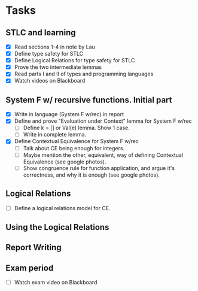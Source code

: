 # Tasks

## STLC and learning
- [x] Read sections 1-4 in note by Lau
- [x] Define type safety for STLC
- [x] Define Logical Relations for type safety for STLC
- [x] Prove the two intermediate lemmas
- [x] Read parts I and II of types and programming languages
- [x] Watch videos on Blackboard

## System F w/ recursive functions. Initial part
- [x] Write in language (System F w/rec) in report
- [x] Define and prove "Evaluation under Context" lemma for System F w/rec
  - [ ] Define k = [] or Val(e) lemma. Show 1 case.
  - [ ] Write in complete lemma.
- [x] Define Contextual Equivalence for System F w/rec
  - [ ] Talk about CE being enough for integers.
  - [ ] Maybe mention the other, equivalent, way of defining Contextual Equivalence (see google photos).
  - [ ] Show congruence rule for function application, and argue it's correctness, and why it is enough (see google photos).

## Logical Relations
- [ ] Define a logical relations model for CE.

## Using the Logical Relations


## Report Writing


## Exam period
- [ ] Watch exam video on Blackboard